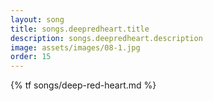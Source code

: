 ```yaml
---
layout: song
title: songs.deepredheart.title
description: songs.deepredheart.description
image: assets/images/08-1.jpg
order: 15
---
```


{% tf songs/deep-red-heart.md %}
